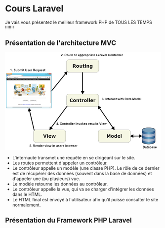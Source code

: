 # Cours Laravel

Je vais vous présentez le meilleur framework PHP de TOUS LES TEMPS !!!!!!!

## Présentation de l'architecture MVC

![Schéma de l'architecture MVC](resources/assets/img/laravel-mvc-schema.png)

* L'internaute transmet une requête en se dirigeant sur le site.
* Les routes permettent d'appeler un contrôleur.
* Le contrôleur appelle un modèle (une classe PHP). Le rôle de ce dernier est de récupérer des données (souvent dans la base de données) et d'appeler une (ou plusieurs) vue.
* Le modèle retourne les données au contrôleur.
* Le contrôleur appelle la vue, qui va se charger d'intégrer les données dans le HTML.
* Le HTML final est envoyé à l'utilisateur afin qu'il puisse consulter le site normalement.

## Présentation du Framework PHP Laravel

